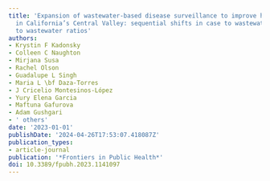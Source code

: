```yaml
---
title: 'Expansion of wastewater-based disease surveillance to improve health equity
  in California’s Central Valley: sequential shifts in case to wastewater and hospitalization
  to wastewater ratios'
authors:
- Krystin F Kadonsky
- Colleen C Naughton
- Mirjana Susa
- Rachel Olson
- Guadalupe L Singh
- Maria L \bf Daza-Torres
- J Cricelio Montesinos-López
- Yury Elena Garcia
- Maftuna Gafurova
- Adam Gushgari
- ' others'
date: '2023-01-01'
publishDate: '2024-04-26T17:53:07.418087Z'
publication_types:
- article-journal
publication: '*Frontiers in Public Health*'
doi: 10.3389/fpubh.2023.1141097
---
```

